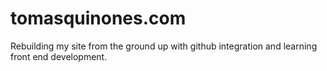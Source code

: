 # tomasquinones.com
Rebuilding my site from the ground up with github integration and learning front end development.

